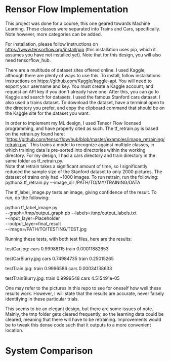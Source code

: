 # Rensor Flow Implementation
This project was done for a course, this one geared towards Machine Learning.  These classes were separated into Trains and Cars, specifically. Note however, more categories can be added.

For installation, please follow instructions on https://www.tensorflow.org/install/pip (this installation uses pip, which it assumes you have not installed yet).  Note that for this design, you will also need tensorflow_hub.  

There are a multitude of dataset sites offered online.  I used Kaggle, although there are plenty of ways to use this.  To install, follow installations instructions on https://github.com/Kaggle/kaggle-api.  You will need to export your username and key.  You must create a Kaggle account, and request an API key if you don't already have one.
After this, you can go to Kaggle and search for datasets. I used the famous Stanford cars dataset.  I also used a trains dataset. To download the dataset, have a terminal open to the directory you prefer, and copy the clipboard command that should be on the Kaggle site for the dataset you want.

In order to implement my ML design, I used Tensor Flow licensed programming, and have properly cited as such.  The tf_retrain.py is based on the retrain.py found here: 'https://github.com/tensorflow/hub/blob/master/examples/image_retraining/retrain.py/'.  This trains a model to recognize against multiple classes, in which training data is pre-sorted into directories within the working directory.  For my design, I had a cars directory and train directory in the same folder as tf_retrain.py.  
Note that retrain takes a significant amount of time, so I significantly reduced the sample size of the Stanford dataset to only 2000 pictures.  The dataset of trains only had ~1000 images.
To run retrain, run the following:
python3 tf_retrain.py --image_dir /PATH/TO/MY/TRAINING/DATA

The tf_label_image.py tests an image, giving confidence of the result. To run, do the following:

python tf_label_image.py \
--graph=/tmp/output_graph.pb --labels=/tmp/output_labels.txt \
--input_layer=Placeholder \
--output_layer=final_result \
--image=/PATH/TO/TESTING/TEST.jpg

 
Running these tests, with both test files, here are the results:

testCar.jpg:
cars 0.99988115
train 0.00011882853

testCarBlurry.jpg
cars 0.74984735
train 0.25015265

testTrain.jpg:
train 0.9996586
cars 0.00034138633

testTrainBlurry.jpg:
train 0.9999548
cars 4.515491e-05

One may refer to the pictures in this repo to see for oneself how well these results work.  However, I will state that the results are accurate, never falsely identifying in these particular trials. 

This seems to be an elegant design, but there are some issues of note.  Mainly, the tmp folder gets cleared frequently, so the learning data could be cleared, meaning that there will have to be retraining.  Improvements would be to tweak this dense code such that it outputs to a more convenient location.


# System Comparison
